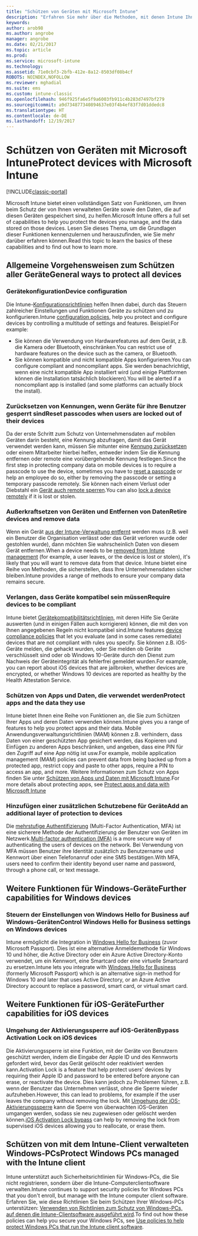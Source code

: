 ```yaml
---
title: "Schützen von Geräten mit Microsoft Intune"
description: "Erfahren Sie mehr über die Methoden, mit denen Intune Ihnen helfen kann, Ihre Geräte vor nicht autorisiertem Zugriff und anderen Bedrohungen zu schützen."
keywords: 
author: arob98
ms.author: angrobe
manager: angrobe
ms.date: 02/21/2017
ms.topic: article
ms.prod: 
ms.service: microsoft-intune
ms.technology: 
ms.assetid: 71e0cbf3-2bfb-412e-8a12-8503df08b4cf
ROBOTS: NOINDEX,NOFOLLOW
ms.reviewer: mghadial
ms.suite: ems
ms.custom: intune-classic
ms.openlocfilehash: 946f925fa6e5f9a6003fb911c4b283d7497bf279
ms.sourcegitcommit: a9d734877340894637e03f4b4ef83f7d01ddedc8
ms.translationtype: HT
ms.contentlocale: de-DE
ms.lasthandoff: 12/19/2017
---
```

# <a name="protect-devices-with-microsoft-intune"></a><span data-ttu-id="dcc85-103">Schützen von Geräten mit Microsoft Intune</span><span class="sxs-lookup"><span data-stu-id="dcc85-103">Protect devices with Microsoft Intune</span></span>

[!INCLUDE[classic-portal](../includes/classic-portal.md)]

<span data-ttu-id="dcc85-104">Microsoft Intune bietet einen vollständigen Satz von Funktionen, um Ihnen beim Schutz der von Ihnen verwalteten Geräte sowie den Daten, die auf diesen Geräten gespeichert sind, zu helfen.</span><span class="sxs-lookup"><span data-stu-id="dcc85-104">Microsoft Intune offers a full set of capabilities to help you protect the devices you manage, and the data stored on those devices.</span></span> <span data-ttu-id="dcc85-105">Lesen Sie dieses Thema, um die Grundlagen dieser Funktionen kennenzulernen und herauszufinden, wie Sie mehr darüber erfahren können.</span><span class="sxs-lookup"><span data-stu-id="dcc85-105">Read this topic to learn the basics of these capabilities and to find out how to learn more.</span></span>

## <a name="general-ways-to-protect-all-devices"></a><span data-ttu-id="dcc85-106">Allgemeine Vorgehensweisen zum Schützen aller Geräte</span><span class="sxs-lookup"><span data-stu-id="dcc85-106">General ways to protect all devices</span></span>

### <a name="device-configuration"></a><span data-ttu-id="dcc85-107">Gerätekonfiguration</span><span class="sxs-lookup"><span data-stu-id="dcc85-107">Device configuration</span></span>
<span data-ttu-id="dcc85-108">Die Intune-[Konfigurationsrichtlinien](manage-settings-and-features-on-your-devices-with-microsoft-intune-policies.md) helfen Ihnen dabei, durch das Steuern zahlreicher Einstellungen und Funktionen Geräte zu schützen und zu konfigurieren.</span><span class="sxs-lookup"><span data-stu-id="dcc85-108">Intune [configuration policies](manage-settings-and-features-on-your-devices-with-microsoft-intune-policies.md), help you protect and configure devices by controlling a multitude of settings and features.</span></span> <span data-ttu-id="dcc85-109">Beispiel:</span><span class="sxs-lookup"><span data-stu-id="dcc85-109">For example:</span></span>
- <span data-ttu-id="dcc85-110">Sie können die Verwendung von Hardwarefeatures auf dem Gerät, z.B. die Kamera oder Bluetooth, einschränken.</span><span class="sxs-lookup"><span data-stu-id="dcc85-110">You can restrict use of hardware features on the device such as the camera, or Bluetooth.</span></span>
- <span data-ttu-id="dcc85-111">Sie können kompatible und nicht kompatible Apps konfigurieren.</span><span class="sxs-lookup"><span data-stu-id="dcc85-111">You can configure compliant and noncompliant apps.</span></span> <span data-ttu-id="dcc85-112">Sie werden benachrichtigt, wenn eine nicht kompatible App installiert wird (und einige Plattformen können die Installation tatsächlich blockieren).</span><span class="sxs-lookup"><span data-stu-id="dcc85-112">You will be alerted if a noncompliant app is installed (and some platforms can actually block the install).</span></span>

### <a name="reset-passcodes-when-users-are-locked-out-of-their-devices"></a><span data-ttu-id="dcc85-113">Zurücksetzen von Kennungen, wenn Geräte für ihre Benutzer gesperrt sind</span><span class="sxs-lookup"><span data-stu-id="dcc85-113">Reset passcodes when users are locked out of their devices</span></span>
<span data-ttu-id="dcc85-114">Da der erste Schritt zum Schutz von Unternehmensdaten auf mobilen Geräten darin besteht, eine Kennung abzufragen, damit das Gerät verwendet werden kann, müssen Sie mitunter eine [Kennung zurücksetzen](use-remote-lock-and-passcode-reset-in-microsoft-intune.md) oder einem Mitarbeiter hierbei helfen, entweder indem Sie die Kennung entfernen oder remote eine vorübergehende Kennung festlegen.</span><span class="sxs-lookup"><span data-stu-id="dcc85-114">Since the first step in protecting company data on mobile devices is to require a passcode to use the device, sometimes you have to [reset a passcode](use-remote-lock-and-passcode-reset-in-microsoft-intune.md) or help an employee do so, either by removing the passcode or setting a temporary passcode remotely.</span></span> <span data-ttu-id="dcc85-115">Sie können nach einem Verlust oder Diebstahl ein [Gerät auch remote sperren](use-remote-lock-and-passcode-reset-in-microsoft-intune.md).</span><span class="sxs-lookup"><span data-stu-id="dcc85-115">You can also [lock a device remotely](use-remote-lock-and-passcode-reset-in-microsoft-intune.md) if it is lost or stolen.</span></span>

### <a name="retire-devices-and-remove-data"></a><span data-ttu-id="dcc85-116">Außerkraftsetzen von Geräten und Entfernen von Daten</span><span class="sxs-lookup"><span data-stu-id="dcc85-116">Retire devices and remove data</span></span>
<span data-ttu-id="dcc85-117">Wenn ein Gerät [aus der Intune-Verwaltung entfernt](retire-devices-from-microsoft-intune-management.md) werden muss (z.B. weil ein Benutzer die Organisation verlässt oder das Gerät verloren wurde oder gestohlen wurde), dann möchten Sie wahrscheinlich Daten von diesem Gerät entfernen.</span><span class="sxs-lookup"><span data-stu-id="dcc85-117">When a device needs to be [removed from Intune management](retire-devices-from-microsoft-intune-management.md) (for example, a user leaves, or the device is lost or stolen), it's likely that you will want to remove data from that device.</span></span> <span data-ttu-id="dcc85-118">Intune bietet eine Reihe von Methoden, die sicherstellen, dass Ihre Unternehmensdaten sicher bleiben.</span><span class="sxs-lookup"><span data-stu-id="dcc85-118">Intune provides a range of methods to ensure your company data remains secure.</span></span>

### <a name="require-devices-to-be-compliant"></a><span data-ttu-id="dcc85-119">Verlangen, dass Geräte kompatibel sein müssen</span><span class="sxs-lookup"><span data-stu-id="dcc85-119">Require devices to be compliant</span></span>
<span data-ttu-id="dcc85-120">Intune bietet [Gerätekompatibilitätsrichtlinien](introduction-to-device-compliance-policies-in-microsoft-intune.md), mit deren Hilfe Sie Geräte auswerten (und in einigen Fällen auch korrigieren) können, die mit den von Ihnen angegebenen Regeln nicht kompatibel sind.</span><span class="sxs-lookup"><span data-stu-id="dcc85-120">Intune features [device compliance policies](introduction-to-device-compliance-policies-in-microsoft-intune.md) that let you evaluate (and in some cases remediate) devices that are not compliant with rules you specify.</span></span> <span data-ttu-id="dcc85-121">Sie können z.B. iOS-Geräte melden, die gehackt wurden, oder Sie melden ob Geräte verschlüsselt sind oder ob Windows 10-Geräte durch den Dienst zum Nachweis der Geräteintegrität als fehlerfrei gemeldet wurden.</span><span class="sxs-lookup"><span data-stu-id="dcc85-121">For example, you can report about iOS devices that are jailbroken, whether devices are encrypted, or whether Windows 10 devices are reported as healthy by the Health Attestation Service.</span></span>

### <a name="protect-apps-and-the-data-they-use"></a><span data-ttu-id="dcc85-122">Schützen von Apps und Daten, die verwendet werden</span><span class="sxs-lookup"><span data-stu-id="dcc85-122">Protect apps and the data they use</span></span>
<span data-ttu-id="dcc85-123">Intune bietet Ihnen eine Reihe von Funktionen an, die Sie zum Schützen Ihrer Apps und deren Daten verwenden können.</span><span class="sxs-lookup"><span data-stu-id="dcc85-123">Intune gives you a range of features to help you protect apps and their data.</span></span> <span data-ttu-id="dcc85-124">Mobile Anwendungsverwaltungsrichtlinien (MAM) können z.B. verhindern, dass Daten von einer geschützten App gesichert werden, das Kopieren und Einfügen zu anderen Apps beschränken, und angeben, dass eine PIN für den Zugriff auf eine App nötig ist usw.</span><span class="sxs-lookup"><span data-stu-id="dcc85-124">For example, mobile application management (MAM) policies can prevent data from being backed up from a protected app, restrict copy and paste to other apps, require a PIN to access an app, and more.</span></span> <span data-ttu-id="dcc85-125">Weitere Informationen zum Schutz von Apps finden Sie unter [Schützen von Apps und Daten mit Microsoft Intune](protect-apps-and-data-with-microsoft-intune.md).</span><span class="sxs-lookup"><span data-stu-id="dcc85-125">For more details about protecting apps, see [Protect apps and data with Microsoft Intune](protect-apps-and-data-with-microsoft-intune.md)</span></span>

### <a name="add-an-additional-layer-of-protection-to-devices"></a><span data-ttu-id="dcc85-126">Hinzufügen einer zusätzlichen Schutzebene für Geräte</span><span class="sxs-lookup"><span data-stu-id="dcc85-126">Add an additional layer of protection to devices</span></span>
<span data-ttu-id="dcc85-127">Die [mehrstufige Authentifizierung](multi-factor-authentication-azure-active-directory.md) (Multi-Factor Authentication, MFA) ist eine sicherere Methode der Authentifizierung der Benutzer von Geräten im Netzwerk.</span><span class="sxs-lookup"><span data-stu-id="dcc85-127">[Multi-factor authentication (MFA)](multi-factor-authentication-azure-active-directory.md) is a more secure way of authenticating the users of devices on the network.</span></span>  <span data-ttu-id="dcc85-128">Bei Verwendung von MFA müssen Benutzer ihre Identität zusätzlich zu Benutzername und Kennwort über einen Telefonanruf oder eine SMS bestätigen.</span><span class="sxs-lookup"><span data-stu-id="dcc85-128">With MFA, users need to confirm their identity beyond user name and password, through a phone call, or text message.</span></span>

## <a name="further-capabilities-for-windows-devices"></a><span data-ttu-id="dcc85-129">Weitere Funktionen für Windows-Geräte</span><span class="sxs-lookup"><span data-stu-id="dcc85-129">Further capabilities for Windows devices</span></span>

### <a name="control-windows-hello-for-business-settings-on-windows-devices"></a><span data-ttu-id="dcc85-130">Steuern der Einstellungen von Windows Hello for Business auf Windows-Geräten</span><span class="sxs-lookup"><span data-stu-id="dcc85-130">Control Windows Hello for Business settings on Windows devices</span></span>
<span data-ttu-id="dcc85-131">Intune ermöglicht die Integration in [Windows Hello for Business](control-microsoft-passport-settings-on-devices-with-microsoft-intune.md) (zuvor Microsoft Passport). Dies ist eine alternative Anmeldemethode für Windows 10 und höher, die Active Directory oder ein Azure Active Directory-Konto verwendet, um ein Kennwort, eine Smartcard oder eine virtuelle Smartcard zu ersetzen.</span><span class="sxs-lookup"><span data-stu-id="dcc85-131">Intune lets you integrate with [Windows Hello for Business](control-microsoft-passport-settings-on-devices-with-microsoft-intune.md) (formerly Microsoft Passport) which is an alternative sign-in method for Windows 10 and later that uses Active Directory, or an Azure Active Directory account to replace a password, smart card, or virtual smart card.</span></span>

## <a name="further-capabilities-for-ios-devices"></a><span data-ttu-id="dcc85-132">Weitere Funktionen für iOS-Geräte</span><span class="sxs-lookup"><span data-stu-id="dcc85-132">Further capabilities for iOS devices</span></span>

### <a name="bypass-activation-lock-on-ios-devices"></a><span data-ttu-id="dcc85-133">Umgehung der Aktivierungssperre auf iOS-Geräten</span><span class="sxs-lookup"><span data-stu-id="dcc85-133">Bypass Activation Lock on iOS devices</span></span>
<span data-ttu-id="dcc85-134">Die Aktivierungssperre ist eine Funktion, mit der Geräte von Benutzern geschützt werden, indem die Eingabe der Apple ID und des Kennworts gefordert wird, bevor das Gerät gelöscht oder reaktiviert werden kann.</span><span class="sxs-lookup"><span data-stu-id="dcc85-134">Activation Lock is a feature that help protect users' devices by requiring their Apple ID and password to be entered before anyone can erase, or reactivate the device.</span></span> <span data-ttu-id="dcc85-135">Dies kann jedoch zu Problemen führen, z.B. wenn der Benutzer das Unternehmen verlässt, ohne die Sperre wieder aufzuheben.</span><span class="sxs-lookup"><span data-stu-id="dcc85-135">However, this can lead to problems, for example if the user leaves the company without removing the lock.</span></span> <span data-ttu-id="dcc85-136">Mit [Umgehung der iOS-Aktivierungssperre](help-protect-ios-devices-with-activation-lock-bypass-for-microsoft-intune.md) kann die Sperre von überwachten iOS-Geräten umgangen werden, sodass sie neu zugewiesen oder gelöscht werden können.</span><span class="sxs-lookup"><span data-stu-id="dcc85-136">[iOS Activation Lock bypass](help-protect-ios-devices-with-activation-lock-bypass-for-microsoft-intune.md) can help by removing the lock from supervised iOS devices allowing you to reallocate, or erase them.</span></span>



## <a name="protect-windows-pcs-managed-with-the-intune-client"></a><span data-ttu-id="dcc85-137">Schützen von mit dem Intune-Client verwalteten Windows-PCs</span><span class="sxs-lookup"><span data-stu-id="dcc85-137">Protect Windows PCs managed with the Intune client</span></span>
<span data-ttu-id="dcc85-138">Intune unterstützt auch Sicherheitsrichtlinien für Windows-PCs, die Sie nicht registrieren, sondern über die Intune-Computerclientsoftware verwalten.</span><span class="sxs-lookup"><span data-stu-id="dcc85-138">Intune continues to support security policies for Windows PCs that you don't enroll, but manage with the Intune computer client software.</span></span> <span data-ttu-id="dcc85-139">Erfahren Sie, wie diese Richtlinien Sie beim Schützen Ihrer Windows-PCs unterstützen: [Verwenden von Richtlinien zum Schutz von Windows-PCs, auf denen die Intune-Clientsoftware ausgeführt wird](policies-to-protect-windows-pcs-in-microsoft-intune.md).</span><span class="sxs-lookup"><span data-stu-id="dcc85-139">To find out how these policies can help you secure your Windows PCs, see [Use policies to help protect Windows PCs that run the Intune client software](policies-to-protect-windows-pcs-in-microsoft-intune.md).</span></span>
